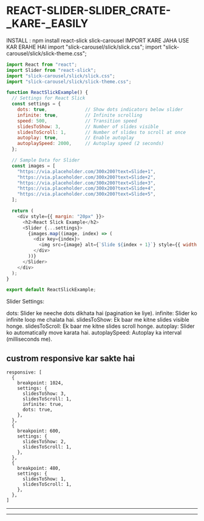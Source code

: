 # REACT-SLIDER-SLIDER_CRATE-_KARE-_EASILY
INSTALL : npm install react-slick slick-carousel
IMPORT KARE JAHA USE KAR ERAHE HAI 
import "slick-carousel/slick/slick.css"; 
import "slick-carousel/slick/slick-theme.css";


```javascript
import React from "react";
import Slider from "react-slick";
import "slick-carousel/slick/slick.css"; 
import "slick-carousel/slick/slick-theme.css";

function ReactSlickExample() {
  // Settings for React Slick
  const settings = {
    dots: true,              // Show dots indicators below slider
    infinite: true,          // Infinite scrolling
    speed: 500,              // Transition speed
    slidesToShow: 3,         // Number of slides visible
    slidesToScroll: 1,       // Number of slides to scroll at once
    autoplay: true,          // Enable autoplay
    autoplaySpeed: 2000,     // Autoplay speed (2 seconds)
  };

  // Sample Data for Slider
  const images = [
    "https://via.placeholder.com/300x200?text=Slide+1",
    "https://via.placeholder.com/300x200?text=Slide+2",
    "https://via.placeholder.com/300x200?text=Slide+3",
    "https://via.placeholder.com/300x200?text=Slide+4",
    "https://via.placeholder.com/300x200?text=Slide+5",
  ];

  return (
    <div style={{ margin: "20px" }}>
      <h2>React Slick Example</h2>
      <Slider {...settings}>
        {images.map((image, index) => (
          <div key={index}>
            <img src={image} alt={`Slide ${index + 1}`} style={{ width: "100%" }} />
          </div>
        ))}
      </Slider>
    </div>
  );
}

export default ReactSlickExample;
```


Slider Settings:

dots: Slider ke neeche dots dikhata hai (pagination ke liye).
infinite: Slider ko infinite loop me chalata hai.
slidesToShow: Ek baar me kitne slides visible honge.
slidesToScroll: Ek baar me kitne slides scroll honge.
autoplay: Slider ko automatically move karata hai.
autoplaySpeed: Autoplay ka interval (milliseconds me).



## custrom responsive kar sakte hai 
```
responsive: [
  {
    breakpoint: 1024,
    settings: {
      slidesToShow: 3,
      slidesToScroll: 1,
      infinite: true,
      dots: true,
    },
  },
  {
    breakpoint: 600,
    settings: {
      slidesToShow: 2,
      slidesToScroll: 1,
    },
  },
  {
    breakpoint: 480,
    settings: {
      slidesToShow: 1,
      slidesToScroll: 1,
    },
  },
]
```

----
----





